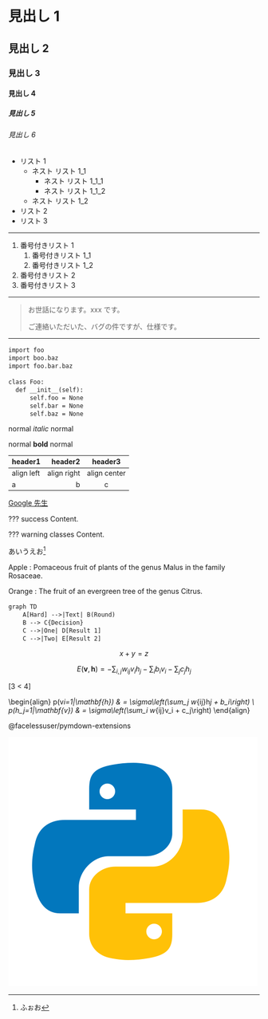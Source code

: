 # 見出し 1

## 見出し 2

### 見出し 3

#### 見出し 4

##### 見出し 5

###### 見出し 6

- リスト 1
    - ネスト リスト 1_1
        - ネスト リスト 1_1_1
        - ネスト リスト 1_1_2
    - ネスト リスト 1_2
- リスト 2
- リスト 3

---

1. 番号付きリスト 1
    1. 番号付きリスト 1_1
    1. 番号付きリスト 1_2
1. 番号付きリスト 2
1. 番号付きリスト 3

---

> お世話になります。xxx です。
>
> ご連絡いただいた、バグの件ですが、仕様です。

---

```py3
import foo
import boo.baz
import foo.bar.baz

class Foo:
  def __init__(self):
      self.foo = None
      self.bar = None
      self.baz = None
```

normal _italic_ normal

normal **bold** normal

| header1    |     header2 |   header3    |
| :--------- | ----------: | :----------: |
| align left | align right | align center |
| a          |           b |      c       |

[Google 先生](https://www.google.co.jp/)

??? success
    Content.

??? warning classes
    Content.

あいうえお[^1]

[^1]: ふぉお

Apple
:   Pomaceous fruit of plants of the genus Malus in
    the family Rosaceae.

Orange
:   The fruit of an evergreen tree of the genus Citrus.

```mermaid
graph TD
    A[Hard] -->|Text| B(Round)
    B --> C{Decision}
    C -->|One| D[Result 1]
    C -->|Two| E[Result 2]
```

$$
x + y = z
$$

$$
E(\mathbf{v}, \mathbf{h}) = -\sum_{i,j}w_{ij}v_i h_j - \sum_i b_i v_i - \sum_j c_j h_j
$$

\[3 < 4\]

\begin{align}
p(v*i=1|\mathbf{h}) & = \sigma\left(\sum_j w*{ij}h*j + b_i\right) \\
p(h_j=1|\mathbf{v}) & = \sigma\left(\sum_i w*{ij}v_i + c_j\right)
\end{align}

@facelessuser/pymdown-extensions

![picture](../static/Python.png)